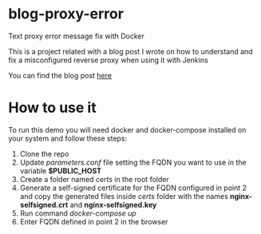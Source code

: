 # blog-proxy-error
Text proxy error message fix with Docker

This is a project related with a blog post I wrote on how to understand and fix a misconfigured reverse proxy when using it with Jenkins

You can find the blog post [here](https://www.sergiosanchez.com/posts/broken-reverse-proxy/)

# How to use it

To run this demo you will need docker and docker-compose installed on your system and follow these steps:

1. Clone the repo
2. Update _parameters.conf_ file setting the FQDN you want to use in the variable **$PUBLIC_HOST**
3. Create a folder named _certs_ in the root folder
4. Generate a self-signed certificate for the FQDN configured in point 2 and copy the generated files inside _certs_ folder 
with the names **nginx-selfsigned.crt** and **nginx-selfsigned.key**
5. Run command _docker-compose up_
6. Enter FQDN defined in point 2 in the browser



